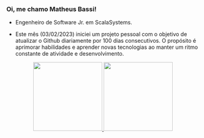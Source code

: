 ### Oi, me chamo Matheus Bassi!

- Engenheiro de Software Jr. em ScalaSystems.

- Este mês (03/02/2023) iniciei um projeto pessoal com o objetivo de atualizar o Github diariamente por 100 dias consecutivos. O propósito é aprimorar habilidades e aprender novas tecnologias ao manter um ritmo constante de atividade e desenvolvimento.

<div align="center">
  <a href="https://github.com/mtbassi">
  <img height="180em" src="https://github-readme-stats.vercel.app/api?username=mtbassi&show_icons=true&theme=dark&include_all_commits=true&count_private=true"/>
  <img height="180em" src="https://github-readme-stats.vercel.app/api/top-langs/?username=mtbassi&layout=compact&langs_count=7&theme=dark"/>
</div>
